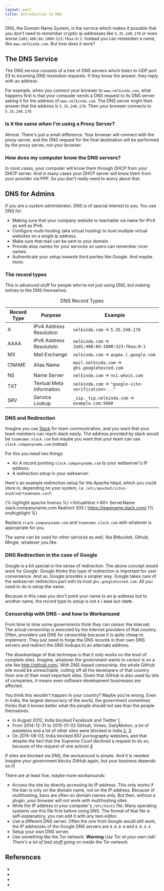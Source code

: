```yaml
---
layout: post
title: Introduction to DNS
---
```


DNS, the Domain Name System, is the service which makes it possible that you don't need to remember cryptic ip-addresses like `5.35.240.170` or even worse `2a01:488:66:1000:523:f0aa:0:1`.
Instead you can remember a name, like `www.nelkinda.com`.
But how does it work?

## The DNS Service
The DNS service consists of a tree of DNS servers which listen to UDP port 53 to incoming DNS resolution requests.
If they know the answer, they reply with an address.

For example, when you connect your browser to `www.nelkinda.com`, what happens first is that your computer sends a DNS request to its DNS server asking it for the address of `www.nelkinda.com`.
The DNS server might then answer that the address is `5.35.240.170`.
Then your browser connects to `5.35.240.170`.

### Is it the same when I'm using a Proxy Server?
Almost.
There's just a small difference.
Your browser will connect with the proxy server, and the DNS request for the final destination will be performed by the proxy server, not your browser.

### How does my computer know the DNS servers?
In most cases, your computer will know them through DHCP from your DHCP server.
And in many cases your DHCP server will know them from your provider via PPP.
So you don't really need to worry about that.

## DNS for Admins
If you are a system administrator, DNS is of special interest to you.
You use DNS for:

* Making sure that your company website is reachable via name for IPv4 as well as IPv6.
* Configure multi-hosting (aka virtual hosting) to host mutliple virtual websites on a single ip address.
* Make sure that mail can be sent to your domain.
* Provide alias names for your services so users can remember nicer names.
* Authenticate your setup towards third parties like Google.
And maybe more.

### The record types
This is advanced stuff for people who're not just using DNS, but making entries to the DNS themselves.

<table class="bordertable">
<caption>DNS Record Types</caption>
<thead>
<tr>
<th>Record Type</th>
<th>Purpose</th>
<th>Example</th>
</tr>
</thead>
<tbody>
<tr><td>A          </td><td>IPv4 Address Resolution </td><td><code>nelkinda.com</code> -> <code>5.35.240.170</code>                  </td></tr>
<tr><td>AAAA       </td><td>IPv6 Address Resolutoin </td><td><code>nelkinda.com</code> -> <code>2a01:488:66:1000:523:f0aa:0:1</code> </td></tr>
<tr><td>MX         </td><td>Mail Exchange           </td><td><code>nelkinda.com</code> -> <code>aspmx.l.google.com</code>            </td></tr>
<tr><td>CNAME      </td><td>Alias Name              </td><td><code>mail.nelkinda.com</code> -> <code>ghs.googlehosted.com</code>     </td></tr>
<tr><td>NS         </td><td>Name Server             </td><td><code>nelkinda.com</code> -> <code>ns1.whois.com</code>                 </td></tr>
<tr><td>TXT        </td><td>Textual Meta Information</td><td><code>nelkinda.com</code> -> <code>"google-site-verification=..."</code></td></tr>
<tr><td>SRV        </td><td>Service Lookup          </td><td><code>_sip._tcp.nelkinda.com</code> -> <code>example.com:5060</code>    </td></tr>
</tbody>
</table>

### DNS and Redirection
Imagine you use [Slack](http://slack.com/) for team communication, and you want that your team members can reach slack easily.
The address provided by slack would be `teamname.slack.com` but maybe you want that your team can use `slack.companyname.com` instead.

For this you need two things:

* An A record pointing `slack.companyname.com` to your webserver's IP address.
* A redirection setup in your webserver.

Here's an example redirection setup for the Apache httpd, which you could store in, depending on your system, i.e. `/etc/apache2/sites-enabled/teamname.conf`:

{% highlight apache linenos %}
<VirtualHost *:80>
    ServerName slack.companyname.com
    Redirect 303 / https://teamname.slack.com/
</VirtualHost>
{% endhighlight %}

Replace `slack.companyname.com` and `teamname.slack.com` with whatever is appropriate for you.

The same can be used for other services as well, like Bitbucket, Github, Mingle, whatever you like.

### DNS Redirection in the case of Google
Google is a bit special in the sense of redirection.
The above concept would work for Google.
Google thinks this type of redirection is important for user convenience.
And so, Google provides a simpler way.
Google takes care of the webserver redirection part with its host `ghs.googlehosted.com`.
All you need to do is setup the name.

Because in this case you don't point your name to an ip address but to another name, the record type to setup is not `A` / `AAAA` but `CNAME`.


### Censorship with DNS - and how to Workaround
From time to time some governments think they can censor the Internet.
The actual censorship is executed by the Internet providers of that country.
Often, providers use DNS for censorship because it is quite cheap to implement.
They just need to forge the DNS records in their own DNS servers and redirect the DNS lookups to an alternate address.

The disadvantage of that technique is that it only works on the level of complete sites.
Imagine, whatever the government wants to censor is on a site like <http://github.com/>.
With DNS-based censorship, the whole GitHub site would be unreachable, cutting off all the developers of that country from one of their most important sites.
Given that GitHub is also used by lots of companies, it means even software development businesses are affected.

You think this wouldn't happen in your country?
Maybe you're wrong.
Even in India, the largest democracy of the world, the government sometimes thinks that it knows better what the people should not see than the people themselves.

* In August 2012, India blocked Facebook and Twitter [1][1].
* From 2014-12-31 to 2015-01-02 GitHub, Vimeo, DailyMotion, a lot of pastebins and a lot of other sites were blocked in India [2][2], [3][3].
* On 2015-08-03, India blocked 857 pornography websites, and that despite the fact that the Supreme Court declined a request to do so, because of the request of one activist [4][4]

If sites are blocked via DNS, the workaround is simple.
And it is needed.
Imagine your government blocks GitHub again, but your business depends on it!

There are at least five, maybe more workarounds:

* Access the site by directly accessing its IP address. This only works if the ban is only on the domain name, not on the IP address. Because of multihosting, bans are often on domain names only. But then, without a plugin, your browser will not work with multihosting sites.
* Write the IP address in your computer's `/etc/hosts` file. Many operating systems use this file first before using DNS. The format of that file is self-explanatory, you can edit it with any text-editor.
* Use a different DNS server. Often the one from Google would still work, the IP addresses of the Google DNS servers are `8.8.8.8` and `8.8.4.4`.
* Setup your own DNS server.
* Use something like the Tor network. **Warning** *Use Tor at your own risk! There's a lot of bad stuff going on inside the Tor network.*


## References
* [1]: http://mediashift.org/2012/08/india-blocks-facebook-twitter-mass-texts-in-response-to-unrest241/
* [2]: http://www.zdnet.com/article/india-blocks-32-websites-including-github-internet-archive-pastebin-vimeo/
* [3]: https://twitter.com/pranesh_prakash/status/550196008416600064/photo/1?ref_src=twsrc%5Etfw
* [4]: http://www.nytimes.com/2015/08/04/world/asia/india-orders-blocking-of-857-pornography-websites
